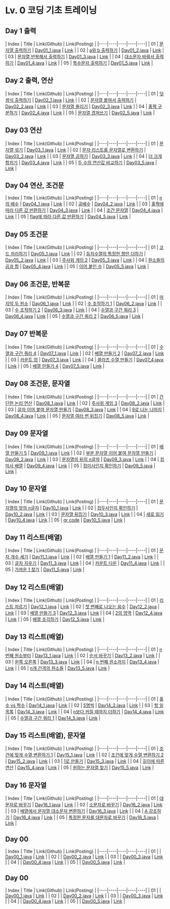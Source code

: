 # Lv. 0 코딩 기초 트레이닝

## Day 1 출력

| Index | Title | Link(Github) | Link(Posting) |
|----|----|----|----|----|
| 01 | [문자열 출력하기](https://school.programmers.co.kr/learn/courses/30/lessons/181952) | [Day01_1.java](https://github.com/2384320/Programmers-Algorithm/tree/main/Lv.0/%EC%BD%94%EB%94%A9%20%EA%B8%B0%EC%B4%88%20%ED%8A%B8%EB%A0%88%EC%9D%B4%EB%8B%9D/Day01/Day01_1.java) | [Link](https://swift-badge-161.notion.site/Lv-0-Day01-01-85997b703de54bfaafd4871c7f0da4c3) |
| 02 | [a와 b 출력하기](https://school.programmers.co.kr/learn/courses/30/lessons/181951) | [Day01_2.java](https://github.com/2384320/Programmers-Algorithm/tree/main/Lv.0/%EC%BD%94%EB%94%A9%20%EA%B8%B0%EC%B4%88%20%ED%8A%B8%EB%A0%88%EC%9D%B4%EB%8B%9D/Day01/Day01_2.java) | [Link](https://swift-badge-161.notion.site/Lv-0-Day01-02-a-b-dfc8b09377e9429986c30d0bd43e08fc) |
| 03 | [문자열 반복해서 출력하기](https://school.programmers.co.kr/learn/courses/30/lessons/181950) | [Day01_3.java](https://github.com/2384320/Programmers-Algorithm/tree/main/Lv.0/%EC%BD%94%EB%94%A9%20%EA%B8%B0%EC%B4%88%20%ED%8A%B8%EB%A0%88%EC%9D%B4%EB%8B%9D/Day01/Day01_3.java) | [Link](https://swift-badge-161.notion.site/Lv-0-Day01-03-4120ddc6850f41259d1da3f1e72f9855) |
| 04 | [대소문자 바꿔서 출력하기](https://school.programmers.co.kr/learn/courses/30/lessons/181949) | [Day01_4.java](https://github.com/2384320/Programmers-Algorithm/tree/main/Lv.0/%EC%BD%94%EB%94%A9%20%EA%B8%B0%EC%B4%88%20%ED%8A%B8%EB%A0%88%EC%9D%B4%EB%8B%9D/Day01/Day01_4.java) | [Link](https://swift-badge-161.notion.site/Lv-0-Day01-04-44a2621b594440eb8fd469a47c5573a5) |
| 05 | [특수문자 출력하기](https://school.programmers.co.kr/learn/courses/30/lessons/181948) | [Day01_5.java](https://github.com/2384320/Programmers-Algorithm/tree/main/Lv.0/%EC%BD%94%EB%94%A9%20%EA%B8%B0%EC%B4%88%20%ED%8A%B8%EB%A0%88%EC%9D%B4%EB%8B%9D/Day01/Day01_5.java) | [Link](https://swift-badge-161.notion.site/Lv-0-Day01-05-acb67275db764797b824caa2d9651722) |

## Day 2 출력, 연산

| Index | Title | Link(Github) | Link(Posting) |
|----|----|----|----|----|
| 01 | [덧셈식 출력하기](https://school.programmers.co.kr/learn/courses/30/lessons/181947) | [Day02_1.java](https://github.com/2384320/Programmers-Algorithm/tree/main/Lv.0/%EC%BD%94%EB%94%A9%20%EA%B8%B0%EC%B4%88%20%ED%8A%B8%EB%A0%88%EC%9D%B4%EB%8B%9D/Day02/Day02_1.java) | [Link](https://swift-badge-161.notion.site/Lv-0-Day02-01-2db2eaf3fa224bbf967329a654c84397) |
| 02 | [문자열 붙여서 출력하기](https://school.programmers.co.kr/learn/courses/30/lessons/181946) | [Day02_2.java](https://github.com/2384320/Programmers-Algorithm/tree/main/Lv.0/%EC%BD%94%EB%94%A9%20%EA%B8%B0%EC%B4%88%20%ED%8A%B8%EB%A0%88%EC%9D%B4%EB%8B%9D/Day02/Day02_2.java) | [Link](https://swift-badge-161.notion.site/Lv-0-Day02-02-d4da8ff684954bf98ca5d66f0d97db1e) |
| 03 | [문자열 돌리기](https://school.programmers.co.kr/learn/courses/30/lessons/181945) | [Day02_3.java](https://github.com/2384320/Programmers-Algorithm/tree/main/Lv.0/%EC%BD%94%EB%94%A9%20%EA%B8%B0%EC%B4%88%20%ED%8A%B8%EB%A0%88%EC%9D%B4%EB%8B%9D/Day02/Day02_3.java) | [Link](https://swift-badge-161.notion.site/Lv-0-Day02-03-a4bd716e51624f3b8a246f64bff0343a) |
| 04 | [홀짝 구분하기](https://school.programmers.co.kr/learn/courses/30/lessons/181944) | [Day02_4.java](https://github.com/2384320/Programmers-Algorithm/tree/main/Lv.0/%EC%BD%94%EB%94%A9%20%EA%B8%B0%EC%B4%88%20%ED%8A%B8%EB%A0%88%EC%9D%B4%EB%8B%9D/Day02/Day02_4.java) | [Link](https://swift-badge-161.notion.site/Lv-0-Day02-04-1ae37f14ea554196ae10aab95b73f324) |
| 05 | [문자열 겹쳐쓰기](https://school.programmers.co.kr/learn/courses/30/lessons/181943) | [Day02_5.java](https://github.com/2384320/Programmers-Algorithm/tree/main/Lv.0/%EC%BD%94%EB%94%A9%20%EA%B8%B0%EC%B4%88%20%ED%8A%B8%EB%A0%88%EC%9D%B4%EB%8B%9D/Day02/Day02_5.java) | [Link](https://swift-badge-161.notion.site/Lv-0-Day02-05-ed56fe7a1eea4108922c2fbf7fd4aa59) |

## Day 03 연산

| Index | Title | Link(Github) | Link(Posting) |
|----|----|----|----|----|
| 01 | [문자열 섞기](https://school.programmers.co.kr/learn/courses/30/lessons/181942) | [Day03_1.java](https://github.com/2384320/Programmers-Algorithm/tree/main/Lv.0/%EC%BD%94%EB%94%A9%20%EA%B8%B0%EC%B4%88%20%ED%8A%B8%EB%A0%88%EC%9D%B4%EB%8B%9D/Day03/Day03_1.java) | [Link](https://swift-badge-161.notion.site/Lv-0-Day03-01-04d3c975f4fa4d598a333e164c91aa9d) |
| 02 | [문자 리스트를 문자열로 변환하기](https://school.programmers.co.kr/learn/courses/30/lessons/181941) | [Day03_2.java](https://github.com/2384320/Programmers-Algorithm/tree/main/Lv.0/%EC%BD%94%EB%94%A9%20%EA%B8%B0%EC%B4%88%20%ED%8A%B8%EB%A0%88%EC%9D%B4%EB%8B%9D/Day03/Day03_2.java) | [Link](https://swift-badge-161.notion.site/Lv-0-Day03-02-2a787e7b338a435aa43123163a885ea3) |
| 03 | [문자열 곱하기](https://school.programmers.co.kr/learn/courses/30/lessons/181940) | [Day03_3.java](https://github.com/2384320/Programmers-Algorithm/tree/main/Lv.0/%EC%BD%94%EB%94%A9%20%EA%B8%B0%EC%B4%88%20%ED%8A%B8%EB%A0%88%EC%9D%B4%EB%8B%9D/Day03/Day03_3.java) | [Link](https://swift-badge-161.notion.site/Lv-0-Day03-03-e4cfd9c485504109af285a25f1696fd3) |
| 04 | [더 크게 합치기](https://school.programmers.co.kr/learn/courses/30/lessons/181939) | [Day03_4.java](https://github.com/2384320/Programmers-Algorithm/tree/main/Lv.0/%EC%BD%94%EB%94%A9%20%EA%B8%B0%EC%B4%88%20%ED%8A%B8%EB%A0%88%EC%9D%B4%EB%8B%9D/Day03/Day03_4.java) | [Link](https://swift-badge-161.notion.site/Lv-0-Day03-04-11dce1620a1243c28f5c9f5b06b9537f) |
| 05 | [두 수의 연산값 비교하기](https://school.programmers.co.kr/learn/courses/30/lessons/181938) | [Day03_5.java](https://github.com/2384320/Programmers-Algorithm/tree/main/Lv.0/%EC%BD%94%EB%94%A9%20%EA%B8%B0%EC%B4%88%20%ED%8A%B8%EB%A0%88%EC%9D%B4%EB%8B%9D/Day03/Day03_5.java) | [Link](https://swift-badge-161.notion.site/Lv-0-Day03-05-d5459e7e43a443c8b88def6c5605ba78) |

## Day 04 연산, 조건문

| Index | Title | Link(Github) | Link(Posting) |
|----|----|----|----|----|
| 01 | [n의 배수](https://school.programmers.co.kr/learn/courses/30/lessons/181937) | [Day04_1.java](https://github.com/2384320/Programmers-Algorithm/tree/main/Lv.0/%EC%BD%94%EB%94%A9%20%EA%B8%B0%EC%B4%88%20%ED%8A%B8%EB%A0%88%EC%9D%B4%EB%8B%9D/Day04/Day04_1.java) | [Link](https://swift-badge-161.notion.site/Lv-0-Day04-01-n-2e2bf0ab94ca48f0b9b54ed6de59709e) |
| 02 | [공배수](https://school.programmers.co.kr/learn/courses/30/lessons/181936) | [Day04_2.java](https://github.com/2384320/Programmers-Algorithm/tree/main/Lv.0/%EC%BD%94%EB%94%A9%20%EA%B8%B0%EC%B4%88%20%ED%8A%B8%EB%A0%88%EC%9D%B4%EB%8B%9D/Day04/Day04_2.java) | [Link](https://swift-badge-161.notion.site/Lv-0-Day04-02-d6539d93566b4473afc514ca80cb177e) |
| 03 | [홀짝에 따라 다른 값 반환하기](https://school.programmers.co.kr/learn/courses/30/lessons/181935) | [Day04_3.java](https://github.com/2384320/Programmers-Algorithm/tree/main/Lv.0/%EC%BD%94%EB%94%A9%20%EA%B8%B0%EC%B4%88%20%ED%8A%B8%EB%A0%88%EC%9D%B4%EB%8B%9D/Day04/Day04_3.java) | [Link](https://swift-badge-161.notion.site/Lv-0-Day04-03-5248c8a94a2c4fa9a6147f0a04888f50) |
| 04 | [조건 문자열](https://school.programmers.co.kr/learn/courses/30/lessons/181934) | [Day04_4.java](https://github.com/2384320/Programmers-Algorithm/tree/main/Lv.0/%EC%BD%94%EB%94%A9%20%EA%B8%B0%EC%B4%88%20%ED%8A%B8%EB%A0%88%EC%9D%B4%EB%8B%9D/Day04/Day04_4.java) | [Link](https://swift-badge-161.notion.site/Lv-0-Day04-04-0aabc320d6974e5c89905e7ce925b34a) |
| 05 | [flag에 따라 다른 값 반환하기](https://school.programmers.co.kr/learn/courses/30/lessons/181933) | [Day04_5.java](https://github.com/2384320/Programmers-Algorithm/tree/main/Lv.0/%EC%BD%94%EB%94%A9%20%EA%B8%B0%EC%B4%88%20%ED%8A%B8%EB%A0%88%EC%9D%B4%EB%8B%9D/Day04/Day04_5.java) | [Link](https://swift-badge-161.notion.site/Lv-0-Day04-05-flag-583ce036e6e2422d9c60d1efb6d45d38) |

## Day 05 조건문

| Index | Title | Link(Github) | Link(Posting) |
|----|----|----|----|----|
| 01 | [코드 처리하기](https://school.programmers.co.kr/learn/courses/30/lessons/181932) | [Day05_1.java](https://github.com/2384320/Programmers-Algorithm/tree/main/Lv.0/%EC%BD%94%EB%94%A9%20%EA%B8%B0%EC%B4%88%20%ED%8A%B8%EB%A0%88%EC%9D%B4%EB%8B%9D/Day05/Day05_1.java) | [Link](https://swift-badge-161.notion.site/Lv-0-Day05-01-3b2cf12dc47a4bf6bce70b63924a037b) |
| 02 | [등차수열의 특정한 항만 더하기](https://school.programmers.co.kr/learn/courses/30/lessons/181931) | [Day05_2.java](https://github.com/2384320/Programmers-Algorithm/tree/main/Lv.0/%EC%BD%94%EB%94%A9%20%EA%B8%B0%EC%B4%88%20%ED%8A%B8%EB%A0%88%EC%9D%B4%EB%8B%9D/Day05/Day05_2.java) | [Link](https://swift-badge-161.notion.site/Lv-0-Day05-02-697c34674bc64cafbdc84cb20453b13d) |
| 03 | [주사위 게임 2](https://school.programmers.co.kr/learn/courses/30/lessons/181930) | [Day05_3.java](https://github.com/2384320/Programmers-Algorithm/tree/main/Lv.0/%EC%BD%94%EB%94%A9%20%EA%B8%B0%EC%B4%88%20%ED%8A%B8%EB%A0%88%EC%9D%B4%EB%8B%9D/Day05/Day05_3.java) | [Link](https://swift-badge-161.notion.site/Lv-0-Day05-03-2-c9def30b933749009ae1a097245124f5) |
| 04 | [원소들의 곱과 합](https://school.programmers.co.kr/learn/courses/30/lessons/181929) | [Day05_4.java](https://github.com/2384320/Programmers-Algorithm/tree/main/Lv.0/%EC%BD%94%EB%94%A9%20%EA%B8%B0%EC%B4%88%20%ED%8A%B8%EB%A0%88%EC%9D%B4%EB%8B%9D/Day05/Day05_4.java) | [Link](https://swift-badge-161.notion.site/Lv-0-Day05-04-74a5fd8168e14ee68105a2e36bda48a0) |
| 05 | [이어 붙인 수](https://school.programmers.co.kr/learn/courses/30/lessons/181928) | [Day05_5.java](https://github.com/2384320/Programmers-Algorithm/tree/main/Lv.0/%EC%BD%94%EB%94%A9%20%EA%B8%B0%EC%B4%88%20%ED%8A%B8%EB%A0%88%EC%9D%B4%EB%8B%9D/Day05/Day05_5.java) | [Link](https://swift-badge-161.notion.site/Lv-0-Day05-05-9eb567779d66424babf15bfab6f3bd2e) |

## Day 06 조건문, 반복문

| Index | Title | Link(Github) | Link(Posting) |
|----|----|----|----|----|
| 01 | [마지막 두 원소](https://school.programmers.co.kr/learn/courses/30/lessons/181927) | [Day06_1.java](https://github.com/2384320/Programmers-Algorithm/tree/main/Lv.0/%EC%BD%94%EB%94%A9%20%EA%B8%B0%EC%B4%88%20%ED%8A%B8%EB%A0%88%EC%9D%B4%EB%8B%9D/Day06/Day06_1.java) | [Link](https://swift-badge-161.notion.site/Lv-0-Day06-01-c9c64ab2d29f4c0ca0469e090010fb5b) |
| 02 | [수 조작하기 1](https://school.programmers.co.kr/learn/courses/30/lessons/181926) | [Day06_2.java](https://github.com/2384320/Programmers-Algorithm/tree/main/Lv.0/%EC%BD%94%EB%94%A9%20%EA%B8%B0%EC%B4%88%20%ED%8A%B8%EB%A0%88%EC%9D%B4%EB%8B%9D/Day06/Day06_2.java) | [Link](https://swift-badge-161.notion.site/Lv-0-Day06-02-1-0e9db6fed89742feb4c6cc3546d2b8e9) |
| 03 | [수 조작하기 2](https://school.programmers.co.kr/learn/courses/30/lessons/181925) | [Day06_3.java](https://github.com/2384320/Programmers-Algorithm/tree/main/Lv.0/%EC%BD%94%EB%94%A9%20%EA%B8%B0%EC%B4%88%20%ED%8A%B8%EB%A0%88%EC%9D%B4%EB%8B%9D/Day06/Day06_3.java) | [Link](https://swift-badge-161.notion.site/Lv-0-Day06-03-2-628156b584f04cf596dd2b482aefff34) |
| 04 | [수열과 구간 쿼리 3](https://school.programmers.co.kr/learn/courses/30/lessons/181924) | [Day06_4.java](https://github.com/2384320/Programmers-Algorithm/tree/main/Lv.0/%EC%BD%94%EB%94%A9%20%EA%B8%B0%EC%B4%88%20%ED%8A%B8%EB%A0%88%EC%9D%B4%EB%8B%9D/Day06/Day06_4.java) | [Link](https://swift-badge-161.notion.site/Lv-0-Day06-04-3-701203c1cb97467da83bcf64c1da1aa8) |
| 05 | [수열과 구간 쿼리 2](https://school.programmers.co.kr/learn/courses/30/lessons/181923) | [Day06_5.java](https://github.com/2384320/Programmers-Algorithm/tree/main/Lv.0/%EC%BD%94%EB%94%A9%20%EA%B8%B0%EC%B4%88%20%ED%8A%B8%EB%A0%88%EC%9D%B4%EB%8B%9D/Day06/Day06_5.java) | [Link](https://swift-badge-161.notion.site/Lv-0-Day06-05-2-70048e64b1d64891b0975540526316cf) |

## Day 07 반복문

| Index | Title | Link(Github) | Link(Posting) |
|----|----|----|----|----|
| 01 | [수열과 구간 쿼리 4](https://school.programmers.co.kr/learn/courses/30/lessons/181922) | [Day07_1.java](https://github.com/2384320/Programmers-Algorithm/tree/main/Lv.0/%EC%BD%94%EB%94%A9%20%EA%B8%B0%EC%B4%88%20%ED%8A%B8%EB%A0%88%EC%9D%B4%EB%8B%9D/Day07/Day07_1.java) | [Link](https://swift-badge-161.notion.site/Lv-0-Day07-01-4-ba7700e5e87245e99e3b210007a1eeda) |
| 02 | [배열 만들기 2](https://school.programmers.co.kr/learn/courses/30/lessons/181921) | [Day07_2.java](https://github.com/2384320/Programmers-Algorithm/tree/main/Lv.0/%EC%BD%94%EB%94%A9%20%EA%B8%B0%EC%B4%88%20%ED%8A%B8%EB%A0%88%EC%9D%B4%EB%8B%9D/Day07/Day07_2.java) | [Link](https://swift-badge-161.notion.site/Lv-0-Day07-02-2-13193f44257b4df6b62008a6bddab00b) |
| 03 | [카운트 업](https://school.programmers.co.kr/learn/courses/30/lessons/181920) | [Day07_3.java](https://github.com/2384320/Programmers-Algorithm/tree/main/Lv.0/%EC%BD%94%EB%94%A9%20%EA%B8%B0%EC%B4%88%20%ED%8A%B8%EB%A0%88%EC%9D%B4%EB%8B%9D/Day07/Day07_3.java) | [Link](https://swift-badge-161.notion.site/Lv-0-Day07-03-71552ba173074fbfbb9d767dce086446) |
| 04 | [콜라츠 수열 만들기](https://school.programmers.co.kr/learn/courses/30/lessons/181919) | [Day07_4.java](https://github.com/2384320/Programmers-Algorithm/tree/main/Lv.0/%EC%BD%94%EB%94%A9%20%EA%B8%B0%EC%B4%88%20%ED%8A%B8%EB%A0%88%EC%9D%B4%EB%8B%9D/Day07/Day07_4.java) | [Link](https://swift-badge-161.notion.site/Lv-0-Day07-04-b43f0110ed6f4d0490253a09b19d02b1) |
| 05 | [배열 만들기 4](https://school.programmers.co.kr/learn/courses/30/lessons/181919) | [Day07_5.java](https://github.com/2384320/Programmers-Algorithm/tree/main/Lv.0/%EC%BD%94%EB%94%A9%20%EA%B8%B0%EC%B4%88%20%ED%8A%B8%EB%A0%88%EC%9D%B4%EB%8B%9D/Day07/Day07_5.java) | [Link](https://swift-badge-161.notion.site/Lv-0-Day07-05-4-da1ccb24cb944b4b91af56902261ddb1) |

## Day 08 조건문, 문자열

| Index | Title | Link(Github) | Link(Posting) |
|----|----|----|----|----|
| 01 | [간단한 논리 연산](https://school.programmers.co.kr/learn/courses/30/lessons/181917) | [Day08_1.java](https://github.com/2384320/Programmers-Algorithm/tree/main/Lv.0/%EC%BD%94%EB%94%A9%20%EA%B8%B0%EC%B4%88%20%ED%8A%B8%EB%A0%88%EC%9D%B4%EB%8B%9D/Day00/Day08_1.java) | [Link](https://swift-badge-161.notion.site/Lv-0-Day08-01-a6cd08b0b1354a26bcb43750ef3dd4a0) |
| 02 | [주사위 게임 3](https://school.programmers.co.kr/learn/courses/30/lessons/181916) | [Day08_2.java](https://github.com/2384320/Programmers-Algorithm/tree/main/Lv.0/%EC%BD%94%EB%94%A9%20%EA%B8%B0%EC%B4%88%20%ED%8A%B8%EB%A0%88%EC%9D%B4%EB%8B%9D/Day00/Day08_2.java) | [Link](https://swift-badge-161.notion.site/Lv-0-Day08-02-3-4ac2759ac4e34407ad61fec198af8324) |
| 03 | [글자 이어 붙여 문자열 만들기](https://school.programmers.co.kr/learn/courses/30/lessons/181915) | [Day08_3.java](https://github.com/2384320/Programmers-Algorithm/tree/main/Lv.0/%EC%BD%94%EB%94%A9%20%EA%B8%B0%EC%B4%88%20%ED%8A%B8%EB%A0%88%EC%9D%B4%EB%8B%9D/Day00/Day08_3.java) | [Link](https://swift-badge-161.notion.site/Lv-0-Day08-03-24b0c1e6aa1d40ba893cc45f05472018) |
| 04 | [9로 나눈 나머지](https://school.programmers.co.kr/learn/courses/30/lessons/181914) | [Day08_4.java](https://github.com/2384320/Programmers-Algorithm/tree/main/Lv.0/%EC%BD%94%EB%94%A9%20%EA%B8%B0%EC%B4%88%20%ED%8A%B8%EB%A0%88%EC%9D%B4%EB%8B%9D/Day00/Day08_4.java) | [Link](https://swift-badge-161.notion.site/Lv-0-Day08-04-9-33955981dcef4181a0e77181d8e9ffe2) |
| 05 | [문자열 여러 번 뒤집기](https://school.programmers.co.kr/learn/courses/30/lessons/181913) | [Day08_5.java](https://github.com/2384320/Programmers-Algorithm/tree/main/Lv.0/%EC%BD%94%EB%94%A9%20%EA%B8%B0%EC%B4%88%20%ED%8A%B8%EB%A0%88%EC%9D%B4%EB%8B%9D/Day00/Day08_5.java) | [Link](https://swift-badge-161.notion.site/Lv-0-Day08-05-c849c08571334616bfdc7ebd192ff730) |

## Day 09 문자열

| Index | Title | Link(Github) | Link(Posting) |
|----|----|----|----|----|
| 01 | [배열 만들기 5](https://school.programmers.co.kr/learn/courses/30/lessons/181912) | [Day09_1.java](https://github.com/2384320/Programmers-Algorithm/tree/main/Lv.0/%EC%BD%94%EB%94%A9%20%EA%B8%B0%EC%B4%88%20%ED%8A%B8%EB%A0%88%EC%9D%B4%EB%8B%9D/Day09/Day09_1.java) | [Link](https://swift-badge-161.notion.site/Lv-0-Day09-01-5-85d660c2d4a54863bdbfd7359ab8a254) |
| 02 | [부분 문자열 이어 붙여 문자열 만들기](https://school.programmers.co.kr/learn/courses/30/lessons/181911) | [Day09_2.java](https://github.com/2384320/Programmers-Algorithm/tree/main/Lv.0/%EC%BD%94%EB%94%A9%20%EA%B8%B0%EC%B4%88%20%ED%8A%B8%EB%A0%88%EC%9D%B4%EB%8B%9D/Day09/Day09_2.java) | [Link](https://swift-badge-161.notion.site/Lv-0-Day09-02-15b7b7d6268a44a1af4ac4bb1828c7ac) |
| 03 | [문자열의 뒤의 n글자](https://school.programmers.co.kr/learn/courses/30/lessons/181910) | [Day09_3.java](https://github.com/2384320/Programmers-Algorithm/tree/main/Lv.0/%EC%BD%94%EB%94%A9%20%EA%B8%B0%EC%B4%88%20%ED%8A%B8%EB%A0%88%EC%9D%B4%EB%8B%9D/Day09/Day09_3.java) | [Link](https://swift-badge-161.notion.site/Lv-0-Day09-03-n-538c05799adc4973ad746d26b28195d4) |
| 04 | [접미사 배열](https://school.programmers.co.kr/learn/courses/30/lessons/181909) | [Day09_4.java](https://github.com/2384320/Programmers-Algorithm/tree/main/Lv.0/%EC%BD%94%EB%94%A9%20%EA%B8%B0%EC%B4%88%20%ED%8A%B8%EB%A0%88%EC%9D%B4%EB%8B%9D/Day09/Day09_4.java) | [Link](https://swift-badge-161.notion.site/Lv-0-Day09-04-9b7c6e64e2494e2089da6773c8a07150) |
| 05 | [접미사인지 확인하기](https://school.programmers.co.kr/learn/courses/30/lessons/181908) | [Day09_5.java](https://github.com/2384320/Programmers-Algorithm/tree/main/Lv.0/%EC%BD%94%EB%94%A9%20%EA%B8%B0%EC%B4%88%20%ED%8A%B8%EB%A0%88%EC%9D%B4%EB%8B%9D/Day09/Day09_5.java) | [Link](https://swift-badge-161.notion.site/Lv-0-Day09-05-ab792769fc2740e4a263d4105ef29f2c) |

## Day 10 문자열

| Index | Title | Link(Github) | Link(Posting) |
|----|----|----|----|----|
| 01 | [문자열의 앞의 n글자](https://school.programmers.co.kr/learn/courses/30/lessons/181907) | [Day10_1.java](https://github.com/2384320/Programmers-Algorithm/tree/main/Lv.0/%EC%BD%94%EB%94%A9%20%EA%B8%B0%EC%B4%88%20%ED%8A%B8%EB%A0%88%EC%9D%B4%EB%8B%9D/Day10/Day10_1.java) | [Link](https://swift-badge-161.notion.site/Lv-0-Day10-01-n-dc5ca7ff369c49b88f6672e5872c04df) |
| 02 | [접두사인지 확인하기](https://school.programmers.co.kr/learn/courses/30/lessons/181906) | [Day10_2.java](https://github.com/2384320/Programmers-Algorithm/tree/main/Lv.0/%EC%BD%94%EB%94%A9%20%EA%B8%B0%EC%B4%88%20%ED%8A%B8%EB%A0%88%EC%9D%B4%EB%8B%9D/Day10/Day10_2.java) | [Link](https://swift-badge-161.notion.site/Lv-0-Day10-02-001cb7b8188449b1aa2809afdc299b8f) |
| 03 | [문자열 뒤집기](https://school.programmers.co.kr/learn/courses/30/lessons/181905) | [Day10_3.java](https://github.com/2384320/Programmers-Algorithm/tree/main/Lv.0/%EC%BD%94%EB%94%A9%20%EA%B8%B0%EC%B4%88%20%ED%8A%B8%EB%A0%88%EC%9D%B4%EB%8B%9D/Day10/Day10_3.java) | [Link](https://swift-badge-161.notion.site/Lv-0-Day10-03-6ba205bcbe45499a8c917f867f13da9a) |
| 04 | [세로 읽기](https://school.programmers.co.kr/learn/courses/30/lessons/181904) | [Day10_4.java](https://github.com/2384320/Programmers-Algorithm/tree/main/Lv.0/%EC%BD%94%EB%94%A9%20%EA%B8%B0%EC%B4%88%20%ED%8A%B8%EB%A0%88%EC%9D%B4%EB%8B%9D/Day10/Day10_4.java) | [Link](https://swift-badge-161.notion.site/Lv-0-Day10-04-ffe6244c41c346ce8635dbf88c073574) |
| 05 | [qr code](https://school.programmers.co.kr/learn/courses/30/lessons/181903) | [Day10_5.java](https://github.com/2384320/Programmers-Algorithm/tree/main/Lv.0/%EC%BD%94%EB%94%A9%20%EA%B8%B0%EC%B4%88%20%ED%8A%B8%EB%A0%88%EC%9D%B4%EB%8B%9D/Day10/Day10_5.java) | [Link](https://swift-badge-161.notion.site/Lv-0-Day10-05-qr-code-956387ce66604eabb332f9cdfc7fa1ad) |

## Day 11 리스트(배열)

| Index | Title | Link(Github) | Link(Posting) |
|----|----|----|----|----|
| 01 | [문자 개수 세기](https://school.programmers.co.kr/learn/courses/30/lessons/181902) | [Day11_1.java](https://github.com/2384320/Programmers-Algorithm/tree/main/Lv.0/%EC%BD%94%EB%94%A9%20%EA%B8%B0%EC%B4%88%20%ED%8A%B8%EB%A0%88%EC%9D%B4%EB%8B%9D/Day11/Day11_1.java) | [Link](https://swift-badge-161.notion.site/Lv-0-Day11-01-d9e73d0d13974e6ba88af84c8db43e3e) |
| 02 | [배열 만들기 1](https://school.programmers.co.kr/learn/courses/30/lessons/181901) | [Day11_2.java](https://github.com/2384320/Programmers-Algorithm/tree/main/Lv.0/%EC%BD%94%EB%94%A9%20%EA%B8%B0%EC%B4%88%20%ED%8A%B8%EB%A0%88%EC%9D%B4%EB%8B%9D/Day11/Day11_2.java) | [Link](https://swift-badge-161.notion.site/Lv-0-Day11-02-1-dedf996ee6a8475c87aa410bbde08e5c) |
| 03 | [글자 지우기](https://school.programmers.co.kr/learn/courses/30/lessons/181900) | [Day11_3.java](https://github.com/2384320/Programmers-Algorithm/tree/main/Lv.0/%EC%BD%94%EB%94%A9%20%EA%B8%B0%EC%B4%88%20%ED%8A%B8%EB%A0%88%EC%9D%B4%EB%8B%9D/Day11/Day11_3.java) | [Link](https://swift-badge-161.notion.site/Lv-0-Day11-03-2925136e78364c0fb0bb97a4742798d3) |
| 04 | [카운트 다운](https://school.programmers.co.kr/learn/courses/30/lessons/181899) | [Day11_4.java](https://github.com/2384320/Programmers-Algorithm/tree/main/Lv.0/%EC%BD%94%EB%94%A9%20%EA%B8%B0%EC%B4%88%20%ED%8A%B8%EB%A0%88%EC%9D%B4%EB%8B%9D/Day11/Day11_4.java) | [Link](https://swift-badge-161.notion.site/Lv-0-Day11-04-a0a866c974fa49a4a2944f2e2c4261fe) |
| 05 | [가까운 1 찾기](https://school.programmers.co.kr/learn/courses/30/lessons/181898) | [Day11_5.java](https://github.com/2384320/Programmers-Algorithm/tree/main/Lv.0/%EC%BD%94%EB%94%A9%20%EA%B8%B0%EC%B4%88%20%ED%8A%B8%EB%A0%88%EC%9D%B4%EB%8B%9D/Day11/Day11_5.java) | [Link](https://swift-badge-161.notion.site/Lv-0-Day11-05-1-aa698e616cfb4ba0b8e168f077a4afae) |

## Day 12 리스트(배열)

| Index | Title | Link(Github) | Link(Posting) |
|----|----|----|----|----|
| 01 | [리스트 자르기](https://school.programmers.co.kr/learn/courses/30/lessons/181897) | [Day12_1.java](https://github.com/2384320/Programmers-Algorithm/tree/main/Lv.0/%EC%BD%94%EB%94%A9%20%EA%B8%B0%EC%B4%88%20%ED%8A%B8%EB%A0%88%EC%9D%B4%EB%8B%9D/Day12/Day12_1.java) | [Link](https://swift-badge-161.notion.site/Lv-0-Day12-01-2481d81244e941ce98098c3ad4409214) |
| 02 | [첫 번째로 나오는 음수](https://school.programmers.co.kr/learn/courses/30/lessons/181896) | [Day12_2.java](https://github.com/2384320/Programmers-Algorithm/tree/main/Lv.0/%EC%BD%94%EB%94%A9%20%EA%B8%B0%EC%B4%88%20%ED%8A%B8%EB%A0%88%EC%9D%B4%EB%8B%9D/Day12/Day12_2.java) | [Link](https://swift-badge-161.notion.site/Lv-0-Day12-02-ae96f08da4f74d0288efdad55ee612bc) |
| 03 | [배열 만들기 3](https://school.programmers.co.kr/learn/courses/30/lessons/181895) | [Day12_3.java](https://github.com/2384320/Programmers-Algorithm/tree/main/Lv.0/%EC%BD%94%EB%94%A9%20%EA%B8%B0%EC%B4%88%20%ED%8A%B8%EB%A0%88%EC%9D%B4%EB%8B%9D/Day12/Day12_3.java) | [Link](https://swift-badge-161.notion.site/Lv-0-Day12-03-3-4fff70afbf4b4aae9bd855b33a424e33) |
| 04 | [2의 영역](https://school.programmers.co.kr/learn/courses/30/lessons/181894) | [Day12_4.java](https://github.com/2384320/Programmers-Algorithm/tree/main/Lv.0/%EC%BD%94%EB%94%A9%20%EA%B8%B0%EC%B4%88%20%ED%8A%B8%EB%A0%88%EC%9D%B4%EB%8B%9D/Day12/Day12_4.java) | [Link](https://swift-badge-161.notion.site/Lv-0-Day12-04-2-8a105f62c3a641e79006268273a5cd30) |
| 05 | [배열 조각하기](https://school.programmers.co.kr/learn/courses/30/lessons/181893) | [Day12_5.java](https://github.com/2384320/Programmers-Algorithm/tree/main/Lv.0/%EC%BD%94%EB%94%A9%20%EA%B8%B0%EC%B4%88%20%ED%8A%B8%EB%A0%88%EC%9D%B4%EB%8B%9D/Day12/Day12_5.java) | [Link](https://swift-badge-161.notion.site/Lv-0-Day12-05-12c7a8c45a0946b6ad8ef5c929ef8485) |

## Day 13 리스트(배열)

| Index | Title | Link(Github) | Link(Posting) |
|----|----|----|----|----|
| 01 | [n 번째 원소부터](https://school.programmers.co.kr/learn/courses/30/lessons/181892) | [Day13_1.java](https://github.com/2384320/Programmers-Algorithm/tree/main/Lv.0/%EC%BD%94%EB%94%A9%20%EA%B8%B0%EC%B4%88%20%ED%8A%B8%EB%A0%88%EC%9D%B4%EB%8B%9D/Day13/Day13_1.java) | [Link](https://swift-badge-161.notion.site/Lv-0-Day13-01-n-ceda39caebb942cab22db01b074cb86f) |
| 02 | [순서 바꾸기](https://school.programmers.co.kr/learn/courses/30/lessons/181891) | [Day13_2.java](https://github.com/2384320/Programmers-Algorithm/tree/main/Lv.0/%EC%BD%94%EB%94%A9%20%EA%B8%B0%EC%B4%88%20%ED%8A%B8%EB%A0%88%EC%9D%B4%EB%8B%9D/Day13/Day13_2.java) | [Link](https://swift-badge-161.notion.site/Lv-0-Day13-02-2d530863162446baac128be051bf87cb) |
| 03 | [왼쪽 오른쪽](https://school.programmers.co.kr/learn/courses/30/lessons/181890) | [Day13_3.java](https://github.com/2384320/Programmers-Algorithm/tree/main/Lv.0/%EC%BD%94%EB%94%A9%20%EA%B8%B0%EC%B4%88%20%ED%8A%B8%EB%A0%88%EC%9D%B4%EB%8B%9D/Day13/Day13_3.java) | [Link](https://swift-badge-161.notion.site/Lv-0-Day13-03-66b50f7059374bfdb040ef6577ea0278) |
| 04 | [n 번째 원소까지](https://school.programmers.co.kr/learn/courses/30/lessons/181889) | [Day13_4.java](https://github.com/2384320/Programmers-Algorithm/tree/main/Lv.0/%EC%BD%94%EB%94%A9%20%EA%B8%B0%EC%B4%88%20%ED%8A%B8%EB%A0%88%EC%9D%B4%EB%8B%9D/Day13/Day13_4.java) | [Link](https://swift-badge-161.notion.site/Lv-0-Day13-04-n-0fe847a868db4d6b96faffdbdb57d713) |
| 05 | [n개 간격의 원소들](https://school.programmers.co.kr/learn/courses/30/lessons/181888) | [Day13_5.java](https://github.com/2384320/Programmers-Algorithm/tree/main/Lv.0/%EC%BD%94%EB%94%A9%20%EA%B8%B0%EC%B4%88%20%ED%8A%B8%EB%A0%88%EC%9D%B4%EB%8B%9D/Day13/Day13_5.java) | [Link](https://swift-badge-161.notion.site/Lv-0-Day13-05-n-7aa41fb198da4c289bc8ba7d0e827d29) |

## Day 14 리스트(배열)

| Index | Title | Link(Github) | Link(Posting) |
|----|----|----|----|----|
| 01 | [홀수 vs 짝수](https://school.programmers.co.kr/learn/courses/30/lessons/181887) | [Day14_1.java](https://github.com/2384320/Programmers-Algorithm/tree/main/Lv.0/%EC%BD%94%EB%94%A9%20%EA%B8%B0%EC%B4%88%20%ED%8A%B8%EB%A0%88%EC%9D%B4%EB%8B%9D/Day14/Day14_1.java) | [Link](https://swift-badge-161.notion.site/Lv-0-Day14-01-vs-731c6bba9a2e4863a1196fc6cb29d29a) |
| 02 | [5명씩](https://school.programmers.co.kr/learn/courses/30/lessons/181886) | [Day14_2.java](https://github.com/2384320/Programmers-Algorithm/tree/main/Lv.0/%EC%BD%94%EB%94%A9%20%EA%B8%B0%EC%B4%88%20%ED%8A%B8%EB%A0%88%EC%9D%B4%EB%8B%9D/Day14/Day14_2.java) | [Link](https://swift-badge-161.notion.site/Lv-0-Day14-02-5-3b2b1b3b4bd14ba2885fd56525fc6026) |
| 03 | [할 일 목록](https://school.programmers.co.kr/learn/courses/30/lessons/181885) | [Day14_3.java](https://github.com/2384320/Programmers-Algorithm/tree/main/Lv.0/%EC%BD%94%EB%94%A9%20%EA%B8%B0%EC%B4%88%20%ED%8A%B8%EB%A0%88%EC%9D%B4%EB%8B%9D/Day14/Day14_3.java) | [Link](https://swift-badge-161.notion.site/Lv-0-Day14-03-6ae9a695e167457a950639136b5f6f55) |
| 04 | [n보다 커질 때까지 더하기](https://school.programmers.co.kr/learn/courses/30/lessons/181884) | [Day14_4.java](https://github.com/2384320/Programmers-Algorithm/tree/main/Lv.0/%EC%BD%94%EB%94%A9%20%EA%B8%B0%EC%B4%88%20%ED%8A%B8%EB%A0%88%EC%9D%B4%EB%8B%9D/Day14/Day14_4.java) | [Link](https://swift-badge-161.notion.site/Lv-0-Day14-04-n-bb47a262c6794bf5893717123377cac8) |
| 05 | [수열과 구간 쿼리 1](https://school.programmers.co.kr/learn/courses/30/lessons/181883) | [Day14_5.java](https://github.com/2384320/Programmers-Algorithm/tree/main/Lv.0/%EC%BD%94%EB%94%A9%20%EA%B8%B0%EC%B4%88%20%ED%8A%B8%EB%A0%88%EC%9D%B4%EB%8B%9D/Day14/Day14_5.java) | [Link](https://swift-badge-161.notion.site/Lv-0-Day14-05-1-9ff4ec1a9fbc4e2fb07eb687198020c6) |

## Day 15 리스트(배열), 문자열

| Index | Title | Link(Github) | Link(Posting) |
|----|----|----|----|----|
| 01 | [조건에 맞게 수열 변환하기 1](https://school.programmers.co.kr/learn/courses/30/lessons/181882) | [Day15_1.java](https://github.com/2384320/Programmers-Algorithm/tree/main/Lv.0/%EC%BD%94%EB%94%A9%20%EA%B8%B0%EC%B4%88%20%ED%8A%B8%EB%A0%88%EC%9D%B4%EB%8B%9D/Day15/Day15_1.java) | [Link](https://swift-badge-161.notion.site/Lv-0-Day15-01-1-a632df8e040a44c48dc59822cd4feb83) |
| 02 | [조건에 맞게 수열 변환하기 2](https://school.programmers.co.kr/learn/courses/30/lessons/181881) | [Day15_2.java](https://github.com/2384320/Programmers-Algorithm/tree/main/Lv.0/%EC%BD%94%EB%94%A9%20%EA%B8%B0%EC%B4%88%20%ED%8A%B8%EB%A0%88%EC%9D%B4%EB%8B%9D/Day15/Day15_2.java) | [Link](https://swift-badge-161.notion.site/Lv-0-Day15-02-2-53102f1eb7fb4739bf6cb2d5304f0b33) |
| 03 | [1로 만들기](https://school.programmers.co.kr/learn/courses/30/lessons/181880) | [Day15_3.java](https://github.com/2384320/Programmers-Algorithm/tree/main/Lv.0/%EC%BD%94%EB%94%A9%20%EA%B8%B0%EC%B4%88%20%ED%8A%B8%EB%A0%88%EC%9D%B4%EB%8B%9D/Day15/Day15_3.java) | [Link](https://swift-badge-161.notion.site/Lv-0-Day15-03-1-8cf156f4f45341dba17fb4ef3847b884) |
| 04 | [길이에 따른 연산](https://school.programmers.co.kr/learn/courses/30/lessons/181879) | [Day15_4.java](https://github.com/2384320/Programmers-Algorithm/tree/main/Lv.0/%EC%BD%94%EB%94%A9%20%EA%B8%B0%EC%B4%88%20%ED%8A%B8%EB%A0%88%EC%9D%B4%EB%8B%9D/Day15/Day15_4.java) | [Link](https://swift-badge-161.notion.site/Lv-0-Day15-04-28a3f09fbdce4e3183f3010ffdf6901b) |
| 05 | [원하는 문자열 찾기](https://school.programmers.co.kr/learn/courses/30/lessons/181878) | [Day15_5.java](https://github.com/2384320/Programmers-Algorithm/tree/main/Lv.0/%EC%BD%94%EB%94%A9%20%EA%B8%B0%EC%B4%88%20%ED%8A%B8%EB%A0%88%EC%9D%B4%EB%8B%9D/Day15/Day15_5.java) | [Link](https://swift-badge-161.notion.site/Lv-0-Day15-05-fa27731525e24268a2de232e505ca161) |

## Day 16 문자열

| Index | Title | Link(Github) | Link(Posting) |
|----|----|----|----|----|
| 01 | [대문자로 바꾸기](https://school.programmers.co.kr/learn/courses/30/lessons/181877) | [Day16_1.java](https://github.com/2384320/Programmers-Algorithm/tree/main/Lv.0/%EC%BD%94%EB%94%A9%20%EA%B8%B0%EC%B4%88%20%ED%8A%B8%EB%A0%88%EC%9D%B4%EB%8B%9D/Day16/Day16_1.java) | [Link](https://swift-badge-161.notion.site/Lv-0-Day16-01-e5f2a9a851f24440ad90c92ce6719fcc) |
| 02 | [소문자로 바꾸기](https://school.programmers.co.kr/learn/courses/30/lessons/181876) | [Day16_2.java](https://github.com/2384320/Programmers-Algorithm/tree/main/Lv.0/%EC%BD%94%EB%94%A9%20%EA%B8%B0%EC%B4%88%20%ED%8A%B8%EB%A0%88%EC%9D%B4%EB%8B%9D/Day16/Day16_2.java) | [Link](https://swift-badge-161.notion.site/Lv-0-Day16-02-a2f008dd355b44eb9ca654b3a9b5eb91) |
| 03 | [배열에서 문자열 대소문자 변환하기](https://school.programmers.co.kr/learn/courses/30/lessons/181875) | [Day16_3.java](https://github.com/2384320/Programmers-Algorithm/tree/main/Lv.0/%EC%BD%94%EB%94%A9%20%EA%B8%B0%EC%B4%88%20%ED%8A%B8%EB%A0%88%EC%9D%B4%EB%8B%9D/Day16/Day16_3.java) | [Link](https://swift-badge-161.notion.site/Lv-0-Day16-03-66b1508e62a740e2a1d70596ee112175) |
| 04 | [A 강조하기](https://school.programmers.co.kr/learn/courses/30/lessons/181874) | [Day16_4.java](https://github.com/2384320/Programmers-Algorithm/tree/main/Lv.0/%EC%BD%94%EB%94%A9%20%EA%B8%B0%EC%B4%88%20%ED%8A%B8%EB%A0%88%EC%9D%B4%EB%8B%9D/Day16/Day16_4.java) | [Link](https://swift-badge-161.notion.site/Lv-0-Day16-04-A-687d6d7d61f04bc8b7c0679d0918c4c6) |
| 05 | [특정한 문자를 대문자로 바꾸기](https://school.programmers.co.kr/learn/courses/30/lessons/181873) | [Day16_5.java](https://github.com/2384320/Programmers-Algorithm/tree/main/Lv.0/%EC%BD%94%EB%94%A9%20%EA%B8%B0%EC%B4%88%20%ED%8A%B8%EB%A0%88%EC%9D%B4%EB%8B%9D/Day16/Day16_5.java) | [Link](https://swift-badge-161.notion.site/Lv-0-Day16-05-bb067bae3cfb4e0e99d76591d6b1415a) |

## Day 00

| Index | Title | Link(Github) | Link(Posting) |
|----|----|----|----|----|
| 01 | []() | [Day00_1.java](https://github.com/2384320/Programmers-Algorithm/tree/main/Lv.0/%EC%BD%94%EB%94%A9%20%EA%B8%B0%EC%B4%88%20%ED%8A%B8%EB%A0%88%EC%9D%B4%EB%8B%9D/Day00/Day00_1.java) | [Link]() |
| 02 | []() | [Day00_2.java](https://github.com/2384320/Programmers-Algorithm/tree/main/Lv.0/%EC%BD%94%EB%94%A9%20%EA%B8%B0%EC%B4%88%20%ED%8A%B8%EB%A0%88%EC%9D%B4%EB%8B%9D/Day00/Day00_2.java) | [Link]() |
| 03 | []() | [Day00_3.java](https://github.com/2384320/Programmers-Algorithm/tree/main/Lv.0/%EC%BD%94%EB%94%A9%20%EA%B8%B0%EC%B4%88%20%ED%8A%B8%EB%A0%88%EC%9D%B4%EB%8B%9D/Day00/Day00_3.java) | [Link]() |
| 04 | []() | [Day00_4.java](https://github.com/2384320/Programmers-Algorithm/tree/main/Lv.0/%EC%BD%94%EB%94%A9%20%EA%B8%B0%EC%B4%88%20%ED%8A%B8%EB%A0%88%EC%9D%B4%EB%8B%9D/Day00/Day00_4.java) | [Link]() |
| 05 | []() | [Day00_5.java](https://github.com/2384320/Programmers-Algorithm/tree/main/Lv.0/%EC%BD%94%EB%94%A9%20%EA%B8%B0%EC%B4%88%20%ED%8A%B8%EB%A0%88%EC%9D%B4%EB%8B%9D/Day00/Day00_5.java) | [Link]() |

## Day 00

| Index | Title | Link(Github) | Link(Posting) |
|----|----|----|----|----|
| 01 | []() | [Day00_1.java](https://github.com/2384320/Programmers-Algorithm/tree/main/Lv.0/%EC%BD%94%EB%94%A9%20%EA%B8%B0%EC%B4%88%20%ED%8A%B8%EB%A0%88%EC%9D%B4%EB%8B%9D/Day00/Day00_1.java) | [Link]() |
| 02 | []() | [Day00_2.java](https://github.com/2384320/Programmers-Algorithm/tree/main/Lv.0/%EC%BD%94%EB%94%A9%20%EA%B8%B0%EC%B4%88%20%ED%8A%B8%EB%A0%88%EC%9D%B4%EB%8B%9D/Day00/Day00_2.java) | [Link]() |
| 03 | []() | [Day00_3.java](https://github.com/2384320/Programmers-Algorithm/tree/main/Lv.0/%EC%BD%94%EB%94%A9%20%EA%B8%B0%EC%B4%88%20%ED%8A%B8%EB%A0%88%EC%9D%B4%EB%8B%9D/Day00/Day00_3.java) | [Link]() |
| 04 | []() | [Day00_4.java](https://github.com/2384320/Programmers-Algorithm/tree/main/Lv.0/%EC%BD%94%EB%94%A9%20%EA%B8%B0%EC%B4%88%20%ED%8A%B8%EB%A0%88%EC%9D%B4%EB%8B%9D/Day00/Day00_4.java) | [Link]() |
| 05 | []() | [Day00_5.java](https://github.com/2384320/Programmers-Algorithm/tree/main/Lv.0/%EC%BD%94%EB%94%A9%20%EA%B8%B0%EC%B4%88%20%ED%8A%B8%EB%A0%88%EC%9D%B4%EB%8B%9D/Day00/Day00_5.java) | [Link]() |